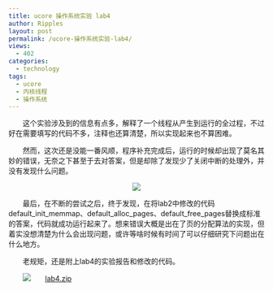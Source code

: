 ```yaml
---
title: ucore 操作系统实验 lab4
author: Ripples
layout: post
permalink: /ucore-操作系统实验-lab4/
views:
  - 402
categories:
  - technology
tags:
  - ucore
  - 内核线程
  - 操作系统
---
```

<p style="text-indent: 2em;">
  这个实验涉及到的信息有点多，解释了一个线程从产生到运行的全过程，不过好在需要填写的代码不多，注释也还算清楚，所以实现起来也不算困难。
</p>

<p style="text-indent: 2em;">
  然而，这次还是没能一番风顺，程序补充完成后，运行的时候却出现了莫名其妙的错误，无奈之下甚至于去对答案，但是却除了发现少了关闭中断的处理外，并没有发现什么问题。
</p>

<!--more-->

<p style="text-indent: 0em; text-align: center;">
  <img src="http://geekjayvic-wordpress.stor.sinaapp.com/uploads/2014/11/blob.png" />
</p>

<p style="text-indent: 2em;">
  最后，在不断的尝试之后，终于发现，在将lab2中修改的代码default_init_memmap、default_alloc_pages、default_free_pages替换成标准的答案，代码就成功运行起来了。想来错误大概是出在了页的分配算法的实现，但着实没想清楚为什么会出现问题，或许等啥时候有时间了可以仔细研究下问题出在什么地方。
</p>

<p style="text-indent: 2em;">
  老规矩，还是附上lab4的实验报告和修改的代码。
</p>

<p style="line-height: 16px; text-indent: 2em;">
  <img src="http://geekjayvic.sinaapp.com/wp-content/plugins/wp-ueditor2/ueditor/dialogs/attachment/fileTypeImages/icon_rar.gif" /><a href="http://geekjayvic-wordpress.stor.sinaapp.com/uploads/2014/11/lab4.zip">lab4.zip</a>
</p>
